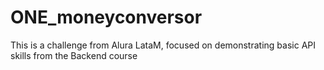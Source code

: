 # ONE_moneyconversor
This is a challenge from Alura LataM, focused on demonstrating basic API skills from the Backend course
